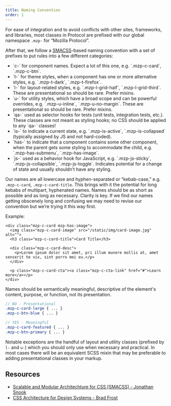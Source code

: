 ```yaml
---
title: Naming Convention
order: 1
---
```


For ease of integration and to avoid conflicts with other sites, frameworks,
and libraries, most classes in Protocol are prefixed with our global namespace
`.mzp-` for “Mozilla Protocol”.

After that, we follow a [SMACSS](https://smacss.com/book/categorizing)-based
naming convention with a set of prefixes to put rules into a few different
categories:

<ul class="prose">
    <li>`c-` for component names. Expect a lot of this one, e.g. `.mzp-c-card`, `.mzp-c-btn`.</li>
    <li>`t-` for theme styles, when a component has one or more alternative styles, e.g. `.mzp-t-dark`, `.mzp-t-firefox`.</li>
    <li>`l-` for layout-related styles, e.g. `.mzp-l-grid-half`, `.mzp-l-grid-third`. These are presentational so should be rare. Prefer mixins.</li>
    <li>`u-` for utility styles, which have a broad scope and can be powerful overrides, e.g. `.mzp-u-inline`, `.mzp-u-no-margin`. These are presentational so should be rare. Prefer mixins.</li>
    <li>`qa-` used as selector hooks for tests (unit tests, integration tests, etc.). These classes are not meant as styling hooks; no CSS should be applied to any `qa-` classes!</li>
    <li>`is-` to indicate a current state, e.g. `.mzp-is-active`, `.mzp-is-collapsed` (typically assigned by JS and not hard-coded).</li>
    <li>`has-` to indicate that a component contains some other component, when the parent gets some styling to accommodate the child, e.g. `.mzp-has-submenu`, `.mzp-has-image`.</li>
    <li>`js-` used as a behavior hook for JavaScript, e.g. `.mzp-js-sticky`, `.mzp-js-collapsible`, `.mzp-js-toggle`. Indicates potential for a change of state and usually shouldn’t have any styling.</li>
</ul>

Our names are all lowercase and hyphen-separated or “kebab-case,” e.g.
`.mzp-c-card`, `.mzp-c-card-title`. This brings with it the potential for
long kebabs of multipart, hyphenated names. Names should be as short as
possible and as long as necessary. Clarity is key. If we find our names
getting obscenely long and confusing we may need to revise our convention
but we’re trying it this way first.

Example:

```markup
<div class="mzp-c-card mzp-has-image">
  <img class="mzp-c-card-image" src="/static/img/card-image.jpg" alt="">
  <h3 class="mzp-c-card-title">Card Title</h3>

  <div class="mzp-c-card-desc">
    <p>Lorem ipsum dolor sit amet, pri illum munere mollis at, amet senserit te vix, sint porro mei eu.</p>
  </div>

  <p class="mzp-c-card-cta"><a class="mzp-c-cta-link" href="#">Learn more</a></p>
</div>
```

Names should be semantically meaningful, descriptive of the element's content,
purpose, or function, not its presentation.

```scss
// NO - Presentational
.mzp-c-card-large { ... }
.mzp-c-btn-blue { ... }

// YES - Meaningful
.mzp-c-card-featured { ... }
.mzp-c-btn-primary { ... }
```

Notable exceptions are the handful of layout and utility classes (prefixed
by `l-` and `u-`) which you should only use when necessary and practical.
In most cases there will be an equivalent SCSS mixin that may be preferable to
adding presentational classes in your markup.

## Resources

* [Scalable and Modular Architechture for CSS (SMACSS) - Jonathan Snook](https://smacss.com/book/)
* [CSS Architecture for Design Systems - Brad Frost](http://bradfrost.com/blog/post/css-architecture-for-design-systems/)
